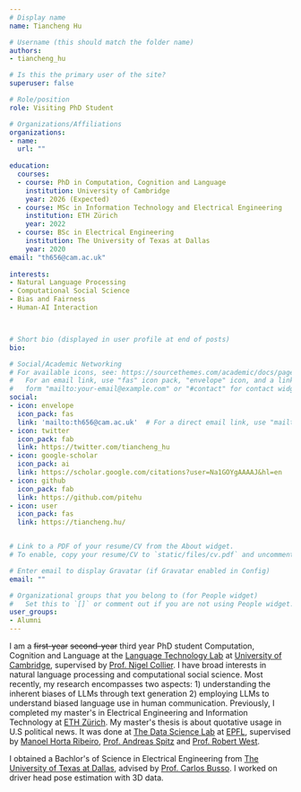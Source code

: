 ```yaml
---
# Display name
name: Tiancheng Hu

# Username (this should match the folder name)
authors:
- tiancheng_hu

# Is this the primary user of the site?
superuser: false

# Role/position
role: Visiting PhD Student

# Organizations/Affiliations
organizations:
- name:
  url: ""
  
education:
  courses:
  - course: PhD in Computation, Cognition and Language
    institution: University of Cambridge
    year: 2026 (Expected) 
  - course: MSc in Information Technology and Electrical Engineering
    institution: ETH Zürich
    year: 2022 
  - course: BSc in Electrical Engineering
    institution: The University of Texas at Dallas
    year: 2020
email: "th656@cam.ac.uk"
    
interests:
- Natural Language Processing
- Computational Social Science
- Bias and Fairness
- Human-AI Interaction



# Short bio (displayed in user profile at end of posts)
bio: 

# Social/Academic Networking
# For available icons, see: https://sourcethemes.com/academic/docs/page-builder/#icons
#   For an email link, use "fas" icon pack, "envelope" icon, and a link in the
#   form "mailto:your-email@example.com" or "#contact" for contact widget.
social:
- icon: envelope
  icon_pack: fas
  link: 'mailto:th656@cam.ac.uk'  # For a direct email link, use "mailto:debora.nozza@unibocconi.it".
- icon: twitter
  icon_pack: fab
  link: https://twitter.com/tiancheng_hu
- icon: google-scholar
  icon_pack: ai
  link: https://scholar.google.com/citations?user=Na1GOYgAAAAJ&hl=en
- icon: github
  icon_pack: fab
  link: https://github.com/pitehu
- icon: user
  icon_pack: fas
  link: https://tiancheng.hu/


# Link to a PDF of your resume/CV from the About widget.
# To enable, copy your resume/CV to `static/files/cv.pdf` and uncomment the lines below.

# Enter email to display Gravatar (if Gravatar enabled in Config)
email: ""

# Organizational groups that you belong to (for People widget)
#   Set this to `[]` or comment out if you are not using People widget.
user_groups:
- Alumni
---
```


I am a <s>first-year</s> <s>second-year</s> third year PhD student Computation, Cognition and Language at the [Language Technology Lab](https://ltl.mmll.cam.ac.uk/) at [University of Cambridge](https://www.cam.ac.uk/), supervised by [Prof. Nigel Collier](https://sites.google.com/site/nhcollier/).
I have broad interests in natural language processing and computational social science. Most recently, my research encompasses two aspects: 1) understanding the inherent biases of LLMs through text generation 2) employing LLMs to understand biased language use in human communication.
Previously, I completed my master's in Electrical Engineering and Information Technology at [ETH Zürich](https://ethz.ch/en.html). My master's thesis is about quotative usage in U.S political news. It was done at [The Data Science Lab](https://dlab.epfl.ch/) at [EPFL](https://www.epfl.ch/en/), supervised by [Manoel Horta Ribeiro](https://manoelhortaribeiro.github.io/), [Prof. Andreas Spitz](https://dlab.epfl.ch/people/aspitz/) and [Prof. Robert West](https://dlab.epfl.ch/people/west/).     

I obtained a Bachlor's of Science in Electrical Engineering from [The University of Texas at Dallas](https://www.utdallas.edu/), advised by [Prof. Carlos Busso](https://personal.utdallas.edu/~busso/). I worked on driver head pose estimation with 3D data.

